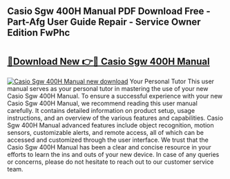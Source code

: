 ## Casio Sgw 400H Manual PDF Download Free - Part-Afg User Guide Repair - Service Owner Edition FwPhc

# <h2><a href="http://cf25317.oget.top/?id=Casio+Sgw+400H+Manual">🔗Download New 👉🔴 Casio Sgw 400H Manual</a></h2>

[![Casio Sgw 400H Manual new download](https://i.imgur.com/5g1atiW.png)](http://cf25317.oget.top/?id=Casio+Sgw+400H+Manual)
Your Personal Tutor This user manual serves as your personal tutor in mastering the use of your new Casio Sgw 400H Manual. To ensure a successful experience with your new Casio Sgw 400H Manual, we recommend reading this user manual carefully. It contains detailed information on product setup, usage instructions, and an overview of the various features and capabilities. Casio Sgw 400H Manual advanced features include object recognition, motion sensors, customizable alerts, and remote access, all of which can be accessed and customized through the user interface. We trust that the Casio Sgw 400H Manual has been a clear and concise resource in your efforts to learn the ins and outs of your new device. In case of any queries or concerns, please do not hesitate to reach out to our customer service team.
